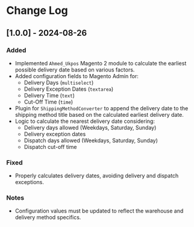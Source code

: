 # Change Log

## [1.0.0] - 2024-08-26

### Added
- Implemented `Ahmed_Ukpos` Magento 2 module to calculate the earliest possible delivery date based on various factors.
- Added configuration fields to Magento Admin for:
  - Delivery Days (`multiselect`)
  - Delivery Exception Dates (`textarea`)
  - Delivery Time (`text`)
  - Cut-Off Time (`time`)
- Plugin for `ShippingMethodConverter` to append the delivery date to the shipping method title based on the calculated earliest delivery date.
- Logic to calculate the nearest delivery date considering:
  - Delivery days allowed (Weekdays, Saturday, Sunday)
  - Delivery exception dates
  - Dispatch days allowed (Weekdays, Saturday, Sunday)
  - Dispatch cut-off time

### Fixed
- Properly calculates delivery dates, avoiding delivery and dispatch exceptions.

### Notes
- Configuration values must be updated to reflect the warehouse and delivery method specifics.
